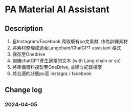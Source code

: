 # PA Material AI Assistant

## Description
1. 自Instagram/Facebook 爬取既有po文素材, 作為訓練素材  
2. 將素材整理成適合Langchain/ChatGPT assistant 格式  
3. 保存至Onedrive  
4. 訓練chatGPT產生適當的文本 (with Lang chain or so)   
5. 將準備資料複製至OneDrive, 並建立紀錄檔案 
6. 將合適的狀態po至 instagra / facebook 


## Change log


### 2024-04-05

